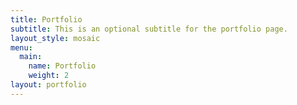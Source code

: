 ```yaml
---
title: Portfolio
subtitle: This is an optional subtitle for the portfolio page.
layout_style: mosaic
menu:
  main:
    name: Portfolio
    weight: 2
layout: portfolio
---
```

